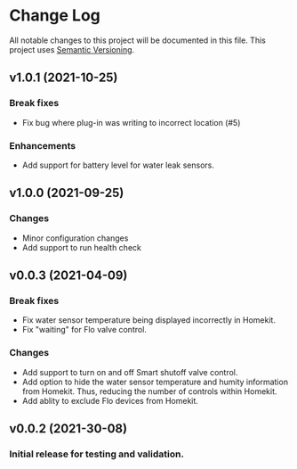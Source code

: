 # Change Log

All notable changes to this project will be documented in this file. This project uses [Semantic Versioning](https://semver.org/).

## v1.0.1 (2021-10-25)
### Break fixes
* Fix bug where plug-in was writing to incorrect location (#5)

### Enhancements
* Add support for battery level for water leak sensors.

## v1.0.0 (2021-09-25)
### Changes
* Minor configuration changes
* Add support to run health check

## v0.0.3 (2021-04-09)
### Break fixes
* Fix water sensor temperature being displayed incorrectly in Homekit.
* Fix "waiting" for Flo valve control.

### Changes
* Add support to turn on and off Smart shutoff valve control.
* Add option to hide the water sensor temperature and humity information from Homekit. Thus, reducing the number of controls within Homekit.
* Add ablity to exclude Flo devices from Homekit. 

## v0.0.2 (2021-30-08)
### Initial release for testing and validation.
